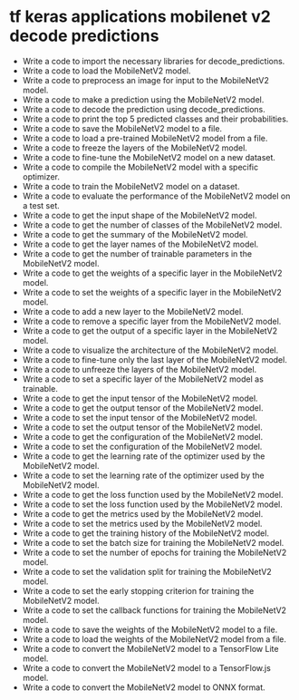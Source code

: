 # tf keras applications mobilenet v2 decode predictions

- Write a code to import the necessary libraries for decode_predictions.
- Write a code to load the MobileNetV2 model.
- Write a code to preprocess an image for input to the MobileNetV2 model.
- Write a code to make a prediction using the MobileNetV2 model.
- Write a code to decode the prediction using decode_predictions.
- Write a code to print the top 5 predicted classes and their probabilities.
- Write a code to save the MobileNetV2 model to a file.
- Write a code to load a pre-trained MobileNetV2 model from a file.
- Write a code to freeze the layers of the MobileNetV2 model.
- Write a code to fine-tune the MobileNetV2 model on a new dataset.
- Write a code to compile the MobileNetV2 model with a specific optimizer.
- Write a code to train the MobileNetV2 model on a dataset.
- Write a code to evaluate the performance of the MobileNetV2 model on a test set.
- Write a code to get the input shape of the MobileNetV2 model.
- Write a code to get the number of classes of the MobileNetV2 model.
- Write a code to get the summary of the MobileNetV2 model.
- Write a code to get the layer names of the MobileNetV2 model.
- Write a code to get the number of trainable parameters in the MobileNetV2 model.
- Write a code to get the weights of a specific layer in the MobileNetV2 model.
- Write a code to set the weights of a specific layer in the MobileNetV2 model.
- Write a code to add a new layer to the MobileNetV2 model.
- Write a code to remove a specific layer from the MobileNetV2 model.
- Write a code to get the output of a specific layer in the MobileNetV2 model.
- Write a code to visualize the architecture of the MobileNetV2 model.
- Write a code to fine-tune only the last layer of the MobileNetV2 model.
- Write a code to unfreeze the layers of the MobileNetV2 model.
- Write a code to set a specific layer of the MobileNetV2 model as trainable.
- Write a code to get the input tensor of the MobileNetV2 model.
- Write a code to get the output tensor of the MobileNetV2 model.
- Write a code to set the input tensor of the MobileNetV2 model.
- Write a code to set the output tensor of the MobileNetV2 model.
- Write a code to get the configuration of the MobileNetV2 model.
- Write a code to set the configuration of the MobileNetV2 model.
- Write a code to get the learning rate of the optimizer used by the MobileNetV2 model.
- Write a code to set the learning rate of the optimizer used by the MobileNetV2 model.
- Write a code to get the loss function used by the MobileNetV2 model.
- Write a code to set the loss function used by the MobileNetV2 model.
- Write a code to get the metrics used by the MobileNetV2 model.
- Write a code to set the metrics used by the MobileNetV2 model.
- Write a code to get the training history of the MobileNetV2 model.
- Write a code to set the batch size for training the MobileNetV2 model.
- Write a code to set the number of epochs for training the MobileNetV2 model.
- Write a code to set the validation split for training the MobileNetV2 model.
- Write a code to set the early stopping criterion for training the MobileNetV2 model.
- Write a code to set the callback functions for training the MobileNetV2 model.
- Write a code to save the weights of the MobileNetV2 model to a file.
- Write a code to load the weights of the MobileNetV2 model from a file.
- Write a code to convert the MobileNetV2 model to a TensorFlow Lite model.
- Write a code to convert the MobileNetV2 model to a TensorFlow.js model.
- Write a code to convert the MobileNetV2 model to ONNX format.